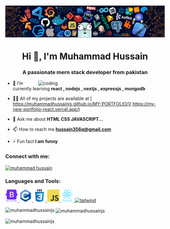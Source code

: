 ![logo](https://github.com/muhammadhussainjs/muhammadhussainjs/blob/main/backgroundimagemern.png)
<h1 align="center">Hi 👋, I'm Muhammad Hussain</h1>
<h3 align="center">A passionate mern stack developer from pakistan</h3>

<img align="right" alt="coding" width="400" src="https://media0.giphy.com/media/qgQUggAC3Pfv687qPC/giphy.gif">

- 🌱 I’m currently learning **react , nodejs , nextjs , expressjs , mongodb**

- 👨‍💻 All of my projects are available at [ https://muhammadhussainjs.github.io/MY-PORTFOLIO/]( https://my-new-portfolio-react.vercel.app/)

- 💬 Ask me about **HTML CSS JAVASCRIPT...**

- 📫 How to reach me **hussain356q@gmail.com**

- ⚡ Fun fact **I am funny**

<h3 align="left">Connect with me:</h3>
<p align="left">
<a href="https://linkedin.com/in/muhammad hussain" target="blank"><img align="center" src="https://raw.githubusercontent.com/rahuldkjain/github-profile-readme-generator/master/src/images/icons/Social/linked-in-alt.svg" alt="muhammad hussain" height="30" width="40" /></a>
</p>

<h3 align="left">Languages and Tools:</h3>
<p align="left"> <a href="https://getbootstrap.com" target="_blank" rel="noreferrer"> <img src="https://raw.githubusercontent.com/devicons/devicon/master/icons/bootstrap/bootstrap-plain-wordmark.svg" alt="bootstrap" width="40" height="40"/> </a> <a href="https://www.cprogramming.com/" target="_blank" rel="noreferrer"> <img src="https://raw.githubusercontent.com/devicons/devicon/master/icons/c/c-original.svg" alt="c" width="40" height="40"/> </a> <a href="https://www.w3schools.com/css/" target="_blank" rel="noreferrer"> <img src="https://raw.githubusercontent.com/devicons/devicon/master/icons/css3/css3-original-wordmark.svg" alt="css3" width="40" height="40"/> </a> <a href="https://developer.mozilla.org/en-US/docs/Web/JavaScript" target="_blank" rel="noreferrer"> <img src="https://raw.githubusercontent.com/devicons/devicon/master/icons/javascript/javascript-original.svg" alt="javascript" width="40" height="40"/> </a> <a href="https://reactjs.org/" target="_blank" rel="noreferrer"> <img src="https://raw.githubusercontent.com/devicons/devicon/master/icons/react/react-original-wordmark.svg" alt="react" width="40" height="40"/> </a> <a href="https://tailwindcss.com/" target="_blank" rel="noreferrer"> <img src="https://www.vectorlogo.zone/logos/tailwindcss/tailwindcss-icon.svg" alt="tailwind" width="40" height="40"/> </a> </p>

<p><img align="left" src="https://github-readme-stats.vercel.app/api/top-langs?username=muhammadhussainjs&show_icons=true&locale=en&layout=compact" alt="muhammadhussainjs" /></p>

<p>&nbsp;<img align="center" src="https://github-readme-stats.vercel.app/api?username=muhammadhussainjs&show_icons=true&locale=en" alt="muhammadhussainjs" /></p>

<p><img align="center" src="https://github-readme-streak-stats.herokuapp.com/?user=muhammadhussainjs&" alt="muhammadhussainjs" /></p>
